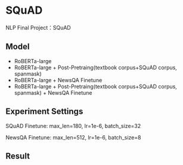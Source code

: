 # SQuAD
NLP Final Project：SQuAD

## Model
- RoBERTa-large
- RoBERTa-large + Post-Pretraing(textbook corpus+SQuAD corpus, spanmask)
- RoBERTa-large + NewsQA Finetune
- RoBERTa-large + Post-Pretraing(textbook corpus+SQuAD corpus, spanmask) + NewsQA Finetune


## Experiment Settings
SQuAD Finetune: max_len=180, lr=1e-6, batch_size=32

NewsQA Finetune: max_len=512, lr=1e-6, batch_size=8

## Result
